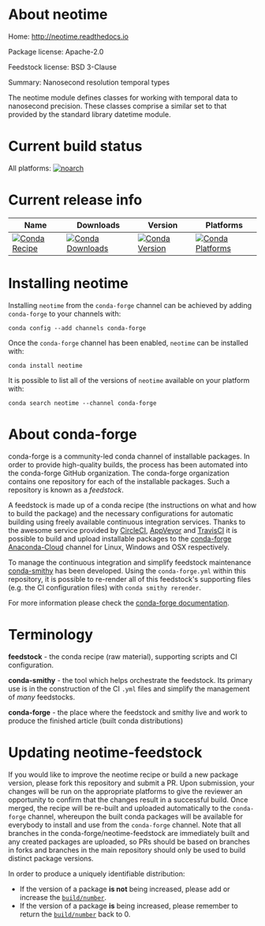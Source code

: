 About neotime
=============

Home: http://neotime.readthedocs.io

Package license: Apache-2.0

Feedstock license: BSD 3-Clause

Summary: Nanosecond resolution temporal types

The neotime module defines classes for working with temporal data to
nanosecond precision.  These classes comprise a similar set to that
provided by the standard library datetime module.


Current build status
====================

All platforms:
[![noarch](https://img.shields.io/circleci/project/github/conda-forge/neotime-feedstock/master.svg?label=noarch)](https://circleci.com/gh/conda-forge/neotime-feedstock)

Current release info
====================

| Name | Downloads | Version | Platforms |
| --- | --- | --- | --- |
| [![Conda Recipe](https://img.shields.io/badge/recipe-neotime-green.svg)](https://anaconda.org/conda-forge/neotime) | [![Conda Downloads](https://img.shields.io/conda/dn/conda-forge/neotime.svg)](https://anaconda.org/conda-forge/neotime) | [![Conda Version](https://img.shields.io/conda/vn/conda-forge/neotime.svg)](https://anaconda.org/conda-forge/neotime) | [![Conda Platforms](https://img.shields.io/conda/pn/conda-forge/neotime.svg)](https://anaconda.org/conda-forge/neotime) |

Installing neotime
==================

Installing `neotime` from the `conda-forge` channel can be achieved by adding `conda-forge` to your channels with:

```
conda config --add channels conda-forge
```

Once the `conda-forge` channel has been enabled, `neotime` can be installed with:

```
conda install neotime
```

It is possible to list all of the versions of `neotime` available on your platform with:

```
conda search neotime --channel conda-forge
```


About conda-forge
=================

conda-forge is a community-led conda channel of installable packages.
In order to provide high-quality builds, the process has been automated into the
conda-forge GitHub organization. The conda-forge organization contains one repository
for each of the installable packages. Such a repository is known as a *feedstock*.

A feedstock is made up of a conda recipe (the instructions on what and how to build
the package) and the necessary configurations for automatic building using freely
available continuous integration services. Thanks to the awesome service provided by
[CircleCI](https://circleci.com/), [AppVeyor](http://www.appveyor.com/)
and [TravisCI](https://travis-ci.org/) it is possible to build and upload installable
packages to the [conda-forge](https://anaconda.org/conda-forge)
[Anaconda-Cloud](http://docs.anaconda.org/) channel for Linux, Windows and OSX respectively.

To manage the continuous integration and simplify feedstock maintenance
[conda-smithy](http://github.com/conda-forge/conda-smithy) has been developed.
Using the ``conda-forge.yml`` within this repository, it is possible to re-render all of
this feedstock's supporting files (e.g. the CI configuration files) with ``conda smithy rerender``.

For more information please check the [conda-forge documentation](https://conda-forge.org/docs/).

Terminology
===========

**feedstock** - the conda recipe (raw material), supporting scripts and CI configuration.

**conda-smithy** - the tool which helps orchestrate the feedstock.
                   Its primary use is in the construction of the CI ``.yml`` files
                   and simplify the management of *many* feedstocks.

**conda-forge** - the place where the feedstock and smithy live and work to
                  produce the finished article (built conda distributions)


Updating neotime-feedstock
==========================

If you would like to improve the neotime recipe or build a new
package version, please fork this repository and submit a PR. Upon submission,
your changes will be run on the appropriate platforms to give the reviewer an
opportunity to confirm that the changes result in a successful build. Once
merged, the recipe will be re-built and uploaded automatically to the
`conda-forge` channel, whereupon the built conda packages will be available for
everybody to install and use from the `conda-forge` channel.
Note that all branches in the conda-forge/neotime-feedstock are
immediately built and any created packages are uploaded, so PRs should be based
on branches in forks and branches in the main repository should only be used to
build distinct package versions.

In order to produce a uniquely identifiable distribution:
 * If the version of a package **is not** being increased, please add or increase
   the [``build/number``](http://conda.pydata.org/docs/building/meta-yaml.html#build-number-and-string).
 * If the version of a package **is** being increased, please remember to return
   the [``build/number``](http://conda.pydata.org/docs/building/meta-yaml.html#build-number-and-string)
   back to 0.